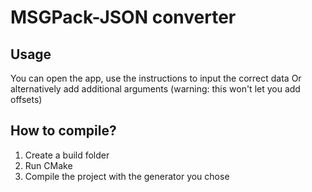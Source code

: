 # MSGPack-JSON converter
## Usage
You can open the app, use the instructions to input the correct data
Or alternatively add additional arguments (warning: this won't let you add offsets)
## How to compile?
1. Create a build folder
2. Run CMake
3. Compile the project with the generator you chose
